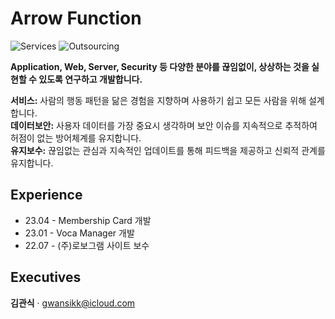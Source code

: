 # Arrow Function
![Services](https://img.shields.io/badge/Services-02-brightgreen)
![Outsourcing](https://img.shields.io/badge/Outsourcing-01-blueviolet)

**Application, Web, Server, Security 등 다양한 분야를 끊임없이, 상상하는 것을 실현할 수 있도록 연구하고 개발합니다.**

**서비스:** 사람의 행동 패턴을 닮은 경험을 지향하며 사용하기 쉽고 모든 사람을 위해 설계합니다.  
**데이터보안:** 사용자 데이터를 가장 중요시 생각하며 보안 이슈를 지속적으로 추적하여 허점이 없는 방어체계를 유지합니다.  
**유지보수:** 끊임없는 관심과 지속적인 업데이트를 통해 피드백을 제공하고 신뢰적 관계를 유지합니다.  

## Experience
- 23.04 - Membership Card 개발
- 23.01 - Voca Manager 개발
- 22.07 - (주)로보그램 사이트 보수

## Executives
<b>김관식</b> · gwansikk@icloud.com
